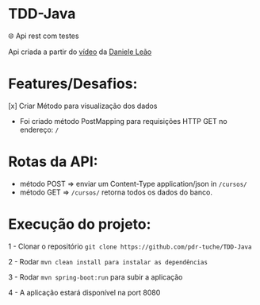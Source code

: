 # TDD-Java

🌐 Api rest com testes

Api criada a partir do [vídeo](https://youtu.be/be3T6PXJEfk) da [Daniele Leão](https://github.com/danileao)

# Features/Desafios:

[x] Criar Método para visualização dos dados

  - Foi criado método PostMapping para requisições HTTP GET no endereço: `/`
  
# Rotas da API:
- método POST => enviar um Content-Type	application/json in `/cursos/`
- método GET => `/cursos/` retorna todos os dados do banco.
  
# Execução do projeto:

1 - Clonar o repositório `git clone https://github.com/pdr-tuche/TDD-Java`

2 - Rodar `mvn clean install para instalar as dependências`

3 - Rodar `mvn spring-boot:run` para subir a aplicação

4 - A aplicação estará disponível na port 8080
